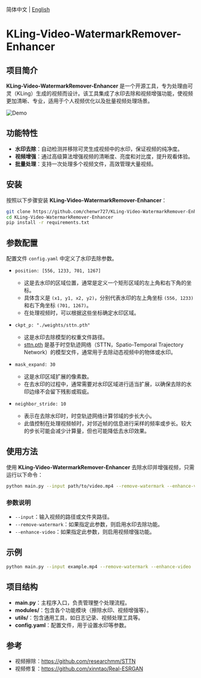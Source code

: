 简体中文 | [English](README.md)

# KLing-Video-WatermarkRemover-Enhancer

## 项目简介

**KLing-Video-WatermarkRemover-Enhancer** 是一个开源工具，专为处理由可灵（KLing）生成的视频而设计。该工具集成了水印去除和视频增强功能，使视频更加清晰、专业，适用于个人视频优化以及批量视频处理场景。

![Demo](demo.webp)

## 功能特性

- **水印去除**：自动检测并移除可灵生成视频中的水印，保证视频的纯净度。
- **视频增强**：通过高级算法增强视频的清晰度、亮度和对比度，提升观看体验。
- **批量处理**：支持一次处理多个视频文件，高效管理大量视频。

## 安装

按照以下步骤安装 **KLing-Video-WatermarkRemover-Enhancer**：

```bash
git clone https://github.com/chenwr727/KLing-Video-WatermarkRemover-Enhancer.git
cd KLing-Video-WatermarkRemover-Enhancer
pip install -r requirements.txt
```

## 参数配置

配置文件 `config.yaml` 中定义了水印去除参数。

- `position: [556, 1233, 701, 1267]`
  - 这是去水印的区域位置，通常是定义一个矩形区域的左上角和右下角的坐标。
  - 具体含义是 `(x1, y1, x2, y2)`，分别代表水印的左上角坐标 `(556, 1233)` 和右下角坐标 `(701, 1267)`。
  - 在处理视频时，可以根据这些坐标确定水印区域。

- `ckpt_p: "./weights/sttn.pth"`
  - 这是水印去除模型的权重文件路径。
  - [sttn.pth](https://drive.google.com/file/d/1ZAMV8547wmZylKRt5qR_tC5VlosXD4Wv/view?usp=sharing) 是基于时空轨迹网络（STTN，Spatio-Temporal Trajectory Network）的模型文件，通常用于去除动态视频中的物体或水印。

- `mask_expand: 30`
  - 这是水印区域扩展的像素数。
  - 在去水印的过程中，通常需要对水印区域进行适当扩展，以确保去除的水印边缘不会留下残影或瑕疵。

- `neighbor_stride: 10`
  - 表示在去除水印时，时空轨迹网络计算邻域的步长大小。
  - 此值控制在处理视频帧时，对邻近帧的信息进行采样的频率或步长。较大的步长可能会减少计算量，但也可能降低去水印效果。

## 使用方法

使用 **KLing-Video-WatermarkRemover-Enhancer** 去除水印并增强视频，只需运行以下命令：

```bash
python main.py --input path/to/video.mp4 --remove-watermark --enhance-video
```

### 参数说明

- `--input`：输入视频的路径或文件夹路径。
- `--remove-watermark`：如果指定此参数，则启用水印去除功能。
- `--enhance-video`：如果指定此参数，则启用视频增强功能。

## 示例

```bash
python main.py --input example.mp4 --remove-watermark --enhance-video
```

## 项目结构

- **main.py**：主程序入口，负责管理整个处理流程。
- **modules/**：包含各个功能模块（擦除水印、视频增强等）。
- **utils/**：包含通用工具，如日志记录、视频处理工具等。
- **config.yaml**：配置文件，用于设置水印等参数。

## 参考
- 视频擦除：https://github.com/researchmm/STTN
- 视频修复：https://github.com/xinntao/Real-ESRGAN
